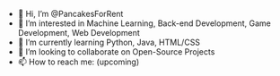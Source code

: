 - 👋 Hi, I’m @PancakesForRent
- 👀 I’m interested in Machine Learning, Back-end Development, Game Development, Web Development
- 🌱 I’m currently learning Python, Java, HTML/CSS
- 💞️ I’m looking to collaborate on Open-Source Projects
- 📫 How to reach me: (upcoming)

<!---
PancakesForRent/PancakesForRent is a ✨ special ✨ repository because its `README.md` (this file) appears on your GitHub profile.
You can click the Preview link to take a look at your changes.
--->
